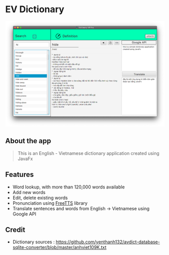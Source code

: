 # EV Dictionary

![Screenshot](screenshot.png)


## About the app

 > This is an English - Vietnamese dictionary application created using JavaFx


## Features

- Word lookup, with more than 120,000 words available
- Add new words
- Edit, delete existing words
- Pronunciation using [FreeTTS](https://freetts.sourceforge.io/) library
- Translate sentences and words from English -> Vietnamese using Google API

## Credit
- Dictionary sources :  https://github.com/yenthanh132/avdict-database-sqlite-converter/blob/master/anhviet109K.txt